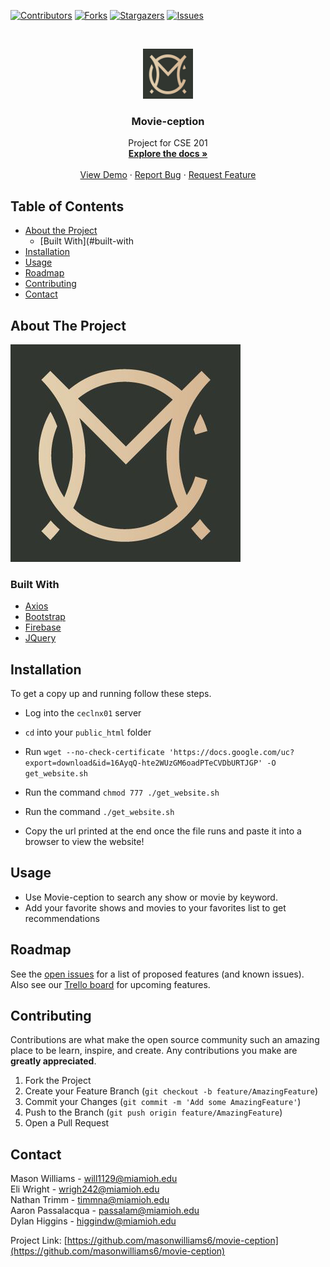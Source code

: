 <!--
*** Thanks for checking out this README Template. If you have a suggestion that would
*** make this better, please fork the repo and create a pull request or simply open
*** an issue with the tag "enhancement".
*** Thanks again! Now go create something AMAZING! :D
***
***
***
*** To avoid retyping too much info. Do a search and replace for the following:
*** github_username, repo_name, twitter_handle, email
-->





<!-- PROJECT SHIELDS -->
<!--
*** I'm using markdown "reference style" links for readability.
*** Reference links are enclosed in brackets [ ] instead of parentheses ( ).
*** See the bottom of this document for the declaration of the reference variables
*** for contributors-url, forks-url, etc. This is an optional, concise syntax you may use.
*** https://www.markdownguide.org/basic-syntax/#reference-style-links
-->
[![Contributors][contributors-shield]][contributors-url]
[![Forks][forks-shield]][forks-url]
[![Stargazers][stars-shield]][stars-url]
[![Issues][issues-shield]][issues-url]



<!-- PROJECT LOGO -->
<br />
<p align="center">
  <a href="https://github.com/masonwilliams6/movie-ception">
    <img src="Application/images/logo.jpg" alt="Logo" width="80" height="80">
  </a>

  <h3 align="center">Movie-ception</h3>

  <p align="center">
    Project for CSE 201
    <br />
    <a href="https://github.com/masonwilliams6/movie-ception"><strong>Explore the docs »</strong></a>
    <br />
    <br />
    <a href="http://ceclnx01.cec.miamioh.edu/~will1129/movie-ception/master/">View Demo</a>
    ·
    <a href="https://github.com/masonwilliams6/movie-ception/issues">Report Bug</a>
    ·
    <a href="https://github.com/masonwilliams6/movie-ception/issues">Request Feature</a>
  </p>
</p>



<!-- TABLE OF CONTENTS -->
## Table of Contents

* [About the Project](#about-the-project)
  * [Built With](#built-with
* [Installation](#installation)
* [Usage](#usage)
* [Roadmap](#roadmap)
* [Contributing](#contributing)
* [Contact](#contact)



<!-- ABOUT THE PROJECT -->
## About The Project

[![Product Name Screen Shot][product-screenshot]](http://ceclnx01.cec.miamioh.edu/~will1129/movie-ception/master/)


### Built With

* [Axios](https://www.npmjs.com/package/axios)
* [Bootstrap](https://getbootstrap.com/)
* [Firebase](https://firebase.google.com/)
* [JQuery](https://jquery.com/)



<!-- GETTING STARTED -->
## Installation

To get a copy up and running follow these steps.

- Log into the `ceclnx01` server

- `cd` into your `public_html` folder
- Run `wget --no-check-certificate 'https://docs.google.com/uc?export=download&id=16AyqQ-hte2WUzGM6oadPTeCVDbURTJGP' -O get_website.sh`
- Run the command `chmod 777 ./get_website.sh`
- Run the command `./get_website.sh`
- Copy the url printed at the end once the file runs and paste it into a browser to view the website!

<!-- USAGE EXAMPLES -->
## Usage

- Use Movie-ception to search any show or movie by keyword.
- Add your favorite shows and movies to your favorites list to get recommendations



<!-- ROADMAP -->
## Roadmap

See the [open issues](https://github.com/masonwilliams6/movie-ception/issues) for a list of proposed features (and known issues).  
Also see our [Trello board](https://trello.com/b/JArc8qQU/movie-ception) for upcoming features.



<!-- CONTRIBUTING -->
## Contributing

Contributions are what make the open source community such an amazing place to be learn, inspire, and create. Any contributions you make are **greatly appreciated**.

1. Fork the Project
2. Create your Feature Branch (`git checkout -b feature/AmazingFeature`)
3. Commit your Changes (`git commit -m 'Add some AmazingFeature'`)
4. Push to the Branch (`git push origin feature/AmazingFeature`)
5. Open a Pull Request


<!-- CONTACT -->
## Contact

Mason Williams - will1129@miamioh.edu  
Eli Wright - wrigh242@miamioh.edu  
Nathan Trimm - timmna@miamioh.edu  
Aaron Passalacqua - passalam@miamioh.edu  
Dylan Higgins - higgindw@miamioh.edu  


Project Link: [https://github.com/masonwilliams6/movie-ception](https://github.com/masonwilliams6/movie-ception)


<!-- MARKDOWN LINKS & IMAGES -->
<!-- https://www.markdownguide.org/basic-syntax/#reference-style-links -->
[contributors-shield]: https://img.shields.io/github/contributors/masonwilliams6/Movie-ception.svg?style=flat-square
[contributors-url]: https://github.com/masonwilliams6/Movie-ception/graphs/contributors
[forks-shield]: https://img.shields.io/github/forks/masonwilliams6/Movie-ception.svg?style=flat-square
[forks-url]: https://github.com/masonwilliams6/Movie-ception/network/members
[stars-shield]: https://img.shields.io/github/stars/masonwilliams6/Movie-ception.svg?style=flat-square
[stars-url]: https://github.com/masonwilliams6/Movie-ception/stargazers
[issues-shield]: https://img.shields.io/github/issues/masonwilliams6/Movie-ception.svg?style=flat-square
[issues-url]: https://github.com/masonwilliams6/Movie-ception/issues
[license-shield]: https://img.shields.io/github/license/masonwilliams6/Movie-ception.svg?style=flat-square
[license-url]: https://github.com/masonwilliams6/Movie-ception.svg/blob/master/LICENSE.txt
[linkedin-shield]: https://img.shields.io/badge/-LinkedIn-black.svg?style=flat-square&logo=linkedin&colorB=555
[linkedin-url]: https://linkedin.com/in/github_username
[product-screenshot]: Application/images/logo.jpg
